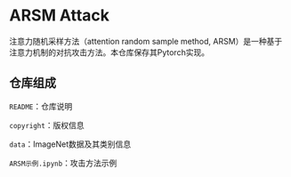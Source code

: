 # ARSM Attack

注意力随机采样方法（attention random sample method, ARSM）是一种基于注意力机制的对抗攻击方法。本仓库保存其Pytorch实现。



## 仓库组成

`README`：仓库说明

`copyright`：版权信息

`data`：ImageNet数据及其类别信息

`ARSM示例.ipynb`：攻击方法示例